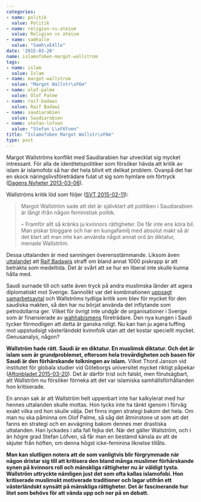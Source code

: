 ```yaml
---
categories:
- name: politik
  value: Politik
- name: religion-vs-ateism
  value: Religion vs ateism
- name: samhalle
  value: "Samh\xE4lle"
date: '2015-03-20'
name: islamofoben-margot-wallstrom
tags:
- name: islam
  value: Islam
- name: margot-wallstrom
  value: "Margot Wallstr\xF6m"
- name: olof-palme
  value: Olof Palme
- name: raif-badawi
  value: Raif Badawi
- name: saudiarabien
  value: Saudiarabien
- name: stefan-lofven
  value: "Stefan L\xF6fven"
title: "Islamofoben Margot Wallstr\xF6m"
type: post
---
```

Margot Wallströms konflikt med Saudiarabien har utvecklat sig mycket intressant. För alla de identitetspolitiker som försöker hävda att kritik av islam är islamofobi så har det hela blivit ett delikat problem. Ovanpå det har en skock näringslivsföreträdare fulat ut sig som hymlare om förtryck ([Dagens Nyheter 2013-03-06](http://www.dn.se/debatt/sveriges-trovardighet-som-handelspartner-star-pa-spel/)).

Wallströms kritik löd som följer ([SVT 2015-02-11](http://www.svt.se/nyheter/inrikes/hard-kritik-mot-saudisamarbete)):

> Margot Wallström sade att det är självklart att politiken i Saudiarabien är långt ifrån någon feministisk politik.
> 
> – Framför allt så kränks ju kvinnors rättigheter. De får inte ens köra bil. Man piskar bloggare och har en kungafamilj med absolut makt så är det klart att man inte kan använda något annat ord än diktatur, menade Wallström.

Dessa uttalanden är med sanningen överensstämmande. Liksom även [uttalandet](http://www.gp.se/nyheter/sverige/1.2605207-wallstrom-medeltida-bestraffning) att [Raif Badawis](http://en.wikipedia.org/wiki/Raif_Badawi) straff om bland annat 1000 piskrapp är att betrakta som medeltida. Det är svårt att se hur en liberal inte skulle kunna hålla med.

Saudi surnade till och satte även tryck på andra muslimska länder att agera diplomatiskt mot Sverige. Sannolikt var det kombinationen [uppsagt samarbetsavtal](http://www.dn.se/nyheter/sverige/saudiavtalet-kommer-inte-att-forlangas/) och Wallströms tydliga kritik som blev för mycket för den saudiska makten, så den har nu börjat använda det inflytande som petrodollarna ger. Vilket för övrigt inte undgår de organisationer i Sverige som är finansierade av [wahhabismens](http://sv.wikipedia.org/wiki/Wahhabism) företrädare. Den nya kungen i Saudi tycker förmodligen att detta är ganska roligt. Nu kan han ju agera tuffing mot uppstudsigt västerländskt kvinnfolk utan att det kostar speciellt mycket. Genusanalys, någon?

**Wallström hade rätt. Saudi är en diktatur. En muslimsk diktatur. Och det är islam som är grundproblemet, eftersom hela trovärdigheten och basen för Saudi är den förhärskande tolkningen av islam.** Vilket Thord Janson vid institutet för globala studier vid Göteborgs universitet mycket riktigt påpekar ([Aftonbladet 2015-03-20](http://www.aftonbladet.se/nyheter/article20501046.ab)). Det är därför trist och falskt, men förutsägbart, att Wallström nu försöker förneka att det var islamiska samhällsförhållanden hon kritiserade.

En annan sak är att Wallström helt uppenbart inte har kalkylerat med hur hennes uttalanden skulle mottas. Hon tycks inte ha tänkt igenom i förväg exakt vilka ord hon skulle välja. Det finns ingen strategi bakom det hela. Om man nu ska påminna om Olof Palme, så såg det åtminstone ut som att det fanns en strategi och en avvägning bakom dennes mer drastiska uttalanden. Han lyckades i alla fall fejka det. När det gäller Wallström, och i än högre grad Stefan Löfven, så får man en bestämd känsla av att de skjuter från höften, om denna högst icke-feminina liknelse tillåts.

**Man kan slutligen notera att de som vanligtvis blir förgrymmade när någon dristar sig till att kritisera den bland många muslimer förhärskande synen på kvinnors roll och mänskliga rättigheter nu är väldigt tysta. Wallström uttryckte nämligen just det som ofta kallas islamofobi. Hon kritiserade muslimskt motiverade traditioner och lagar utifrån ett västerländskt synsätt på mänskliga rättigheter. Det är fascinerande hur litet som behövs för att vända upp och ner på en debatt.**
